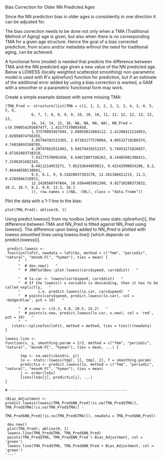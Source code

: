 Bias Correction for Older NN Predicted Ages

Since the NN prediction bias in older ages is consistently in one direction it can be adjusted for.

The bias correction needs to be done not only when a TMA (Traditional Method of Aging) age is given, but also when there is no corresponding TMA for a given age structure. Hence the goal of a bias corrected prediction, from scans and/or metadata without the need for traditional aging, can be achieved. 

A functional form (model) is needed that predicts the difference between TMA and the NN predicted age given a new value of the NN predicted age. Below a LOWESS (locally weighted scatterplot smoothing) non-parametric model is used with R's splinefun() function for prediction, but if an estimate of the additional error added by using a bias correction is wanted, a GAM with a smoother or a parametric functional form may work.


Create a simple example dataset with some missing TMA:


    (TMA_Pred <- structure(list(TMA = c(1, 1, 2, 2, 2, 2, 3, 4, 3, 4, 5, 5, 6, 
                6, 7, 7, 8, 8, 9, 9, 10, 10, 10, 11, 12, 12, 12, 13, 13, 13, 
                14, 14, 14, 15, 16, NA, NA, NA, NA), NN_Pred = c(0.590654205607477, 1.43177570093458, 
                1.37570093457944, 2.04859813084112, 2.41308411214953, 2.02056074766355, 
                3.05794392523365, 2.97383177570094, 4.09532710280374, 4.74018691588785, 
                4.20747663551402, 5.94579439252337, 5.74953271028037, 6.87102803738318, 
                7.43177570093458, 6.64672897196262, 8.24485981308411, 7.3196261682243, 
                8.4411214953271, 7.85233644859813, 9.42242990654206, 8.2, 7.96448598130841, 
                9.5, 8.1, 9, 9.31028037383178, 11.581308411215, 11.3, 9.4785046728972, 
                12.1420560747664, 10.9364485981308, 9.92710280373832, 10.2, 10.7, 9.2, 9.9, 12.3, 16.1
                )), row.names = c(NA, -39L), class = "data.frame"))
    


Plot the data with a 1-1 line to the bias:

    plot(TMA_Pred); abline(0, 1)

    
Using predict.lowess() from my toolbox [which uses stats::splinefun()], the difference between TMA and NN_Pred is fitted against NN_Pred using lowess(). The difference upon being added to NN_Pred is plotted with lowess smoothed lines using lowess.line() [which depends on predict.lowess()].

     predict.lowess <- 
     function(loFit, newdata = loFit$x, method = c("fmm", "periodic", "natural", "monoH.FC", "hyman"), ties = mean) {  
          "  "
          "  # dev.new()   "
          "  # JRWToolBox::plot.lowess(cars$speed, cars$dist)   "
      
          "  # lo.car <- lowess(cars$speed, cars$dist)   "
          "  # If the lowess() x variable is descending, then it has to be called explictly,   " 
          "        i.e. predict.lowess(lo.car, cars$speed)  "
          "  # points(cars$speed, predict.lowess(lo.car), col = 'dodgerblue', pch = 19)   "
      
          "  # x.new <- c(5.3, 6.8, 20.5, 25.2)   "
          "  # points(x.new, predict.lowess(lo.car, x.new), col = 'red', pch = 19)   "
          "  "
       (stats::splinefun(loFit, method = method, ties = ties))(newdata)
    }

    lowess.line <- 
    function(x, y, smoothing.param = 2/3, method = c("fmm", "periodic", "natural", "monoH.FC", "hyman"), ties = mean, ...) {
    
           tmp <- na.omit(cbind(x, y))
           lo <- stats::lowess(tmp[, 1], tmp[, 2], f = smoothing.param)
           predictLo <- predict.lowess(lo, method = c("fmm", "periodic", "natural", "monoH.FC", "hyman"), ties = mean)
           j <- order(lo$x)
           lines(lo$x[j], predictLo[j], ...)
    }

    # ------------------------------------------------------

    (Bias_Adjustment <- predict.lowess(lowess(TMA_Pred$NN_Pred[!is.na(TMA_Pred$TMA)], TMA_Pred$TMA[!is.na(TMA_Pred$TMA)] - 
                                                TMA_Pred$NN_Pred[!is.na(TMA_Pred$TMA)]), newdata = TMA_Pred$NN_Pred))

     dev.new()
     plot(TMA_Pred); abline(0, 1)
     lowess.line(TMA_Pred$TMA, TMA_Pred$NN_Pred)
     points(TMA_Pred$TMA, TMA_Pred$NN_Pred + Bias_Adjustment, col = 'green')
     lowess.line(TMA_Pred$TMA, TMA_Pred$NN_Pred + Bias_Adjustment, col = 'green')
    '---'   





















    
